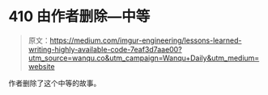 # 410 由作者删除—中等

> 原文：<https://medium.com/imgur-engineering/lessons-learned-writing-highly-available-code-7eaf3d7aae00?utm_source=wanqu.co&utm_campaign=Wanqu+Daily&utm_medium=website>

作者删除了这个中等的故事。
